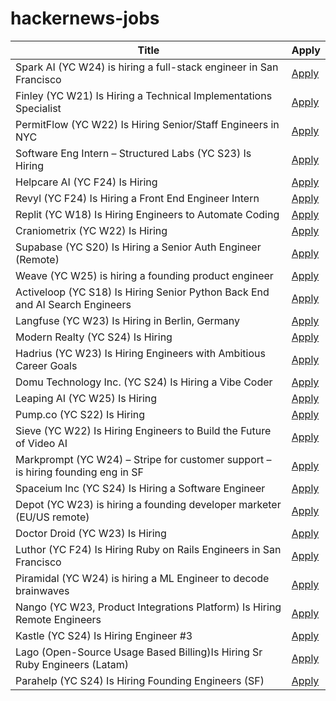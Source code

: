 # hackernews-jobs

<!-- table start -->

| Title | Apply |
|-------|-----|
| Spark AI (YC W24) is hiring a full-stack engineer in San Francisco | [Apply](https://www.ycombinator.com/companies/spark/jobs/kDeJlPK-software-engineer-full-stack) |
| Finley (YC W21) Is Hiring a Technical Implementations Specialist | [Apply](https://ats.rippling.com/finley-technologies/jobs) |
| PermitFlow (YC W22) Is Hiring Senior/Staff Engineers in NYC | [Apply](https://jobs.ashbyhq.com/permitflow?departmentId=d33195eb-8978-4439-abc6-5a8a072de808) |
| Software Eng Intern – Structured Labs (YC S23) Is Hiring | [Apply](https://www.ycombinator.com/companies/structured-labs/jobs/MWU8Ws3-software-engineer-intern) |
| Helpcare AI (YC F24) Is Hiring | [Apply](https://docs.google.com/forms/d/e/1FAIpQLScpzOyP_mk3muEpbKrnW8UTZB_yP5SJwjbeT8_6A6fhdvpJCg/viewform?usp=preview) |
| Revyl (YC F24) Is Hiring a Front End Engineer Intern | [Apply](https://www.ycombinator.com/companies/revyl/jobs/5rbIJLP-frontend-engineer-intern) |
| Replit (YC W18) Is Hiring Engineers to Automate Coding | [Apply](https://replit.com/careers) |
| Craniometrix (YC W22) Is Hiring | [Apply](https://www.ycombinator.com/companies/craniometrix/jobs/ugwcSrU-chief-of-staff) |
| Supabase (YC S20) Is Hiring a Senior Auth Engineer (Remote) | [Apply](https://jobs.ashbyhq.com/supabase/a2ede2c7-3792-4bfd-951d-686267b2b9a8) |
| Weave (YC W25) is hiring a founding product engineer | [Apply](https://www.ycombinator.com/companies/weave-3/jobs/E0LFOgu-founding-product-engineer) |
| Activeloop (YC S18) Is Hiring Senior Python Back End and AI Search Engineers | [Apply](https://careers.activeloop.ai/) |
| Langfuse (YC W23) Is Hiring in Berlin, Germany | [Apply](https://langfuse.com/careers) |
| Modern Realty (YC S24) Is Hiring | [Apply](https://www.workatastartup.com/jobs/66546) |
| Hadrius (YC W23) Is Hiring Engineers with Ambitious Career Goals | [Apply](https://www.ycombinator.com/companies/hadrius/jobs/CObSGR0-founding-software-engineer-tech-lead) |
| Domu Technology Inc. (YC S24) Is Hiring a Vibe Coder | [Apply](https://www.ycombinator.com/companies/domu-technology-inc/jobs/hwWsGdU-vibe-coder-ai-engineer) |
| Leaping AI (YC W25) Is Hiring | [Apply](https://www.ycombinator.com/companies/leaping-ai/jobs/BpsfpvY-founding-full-stack-engineer) |
| Pump.co (YC S22) Is Hiring | [Apply](https://www.ycombinator.com/companies/pump-co/jobs/7kB7DNb-email-outreach-manager) |
| Sieve (YC W22) Is Hiring Engineers to Build the Future of Video AI | [Apply](https://www.sievedata.com/) |
| Markprompt (YC W24) – Stripe for customer support – is hiring founding eng in SF | [Apply](https://markprompt.com/jobs) |
| Spaceium Inc (YC S24) Is Hiring a Software Engineer | [Apply](https://www.ycombinator.com/companies/spaceium-inc/jobs/XGMVnH3-software-engineer) |
| Depot (YC W23) is hiring a founding developer marketer (EU/US remote) | [Apply](https://www.ycombinator.com/companies/depot/jobs/307RqGp-founding-developer-marketer) |
| Doctor Droid (YC W23) Is Hiring | [Apply](https://www.ycombinator.com/companies/doctor-droid/jobs/2v9x6QW-ai-lead) |
| Luthor (YC F24) Is Hiring Ruby on Rails Engineers in San Francisco | [Apply](https://www.ycombinator.com/companies/luthor/jobs/HKrdhp0-staff-senior-software-engineer-backend-fullstack) |
| Piramidal (YC W24) is hiring a ML Engineer to decode brainwaves | [Apply](https://www.ycombinator.com/companies/piramidal/jobs/neQ9JaN-research-engineer-foundational-ai) |
| Nango (YC W23, Product Integrations Platform) Is Hiring Remote Engineers | [Apply](https://www.nango.dev/careers) |
| Kastle (YC S24) Is Hiring Engineer #3 | [Apply](https://www.ycombinator.com/companies/kastle/jobs/XSq5nJT-founding-applied-ai-engineer-at-kastle) |
| Lago (Open-Source Usage Based Billing)Is Hiring Sr Ruby Engineers (Latam) | [Apply](https://jobs.lever.co/getlago/42f45126-a365-4f03-9736-565b26bc62f5) |
| Parahelp (YC S24) Is Hiring Founding Engineers (SF) | [Apply](https://www.ycombinator.com/companies/parahelp/jobs/PhUMEwg-founding-ai-engineer) |

<!-- table end -->

